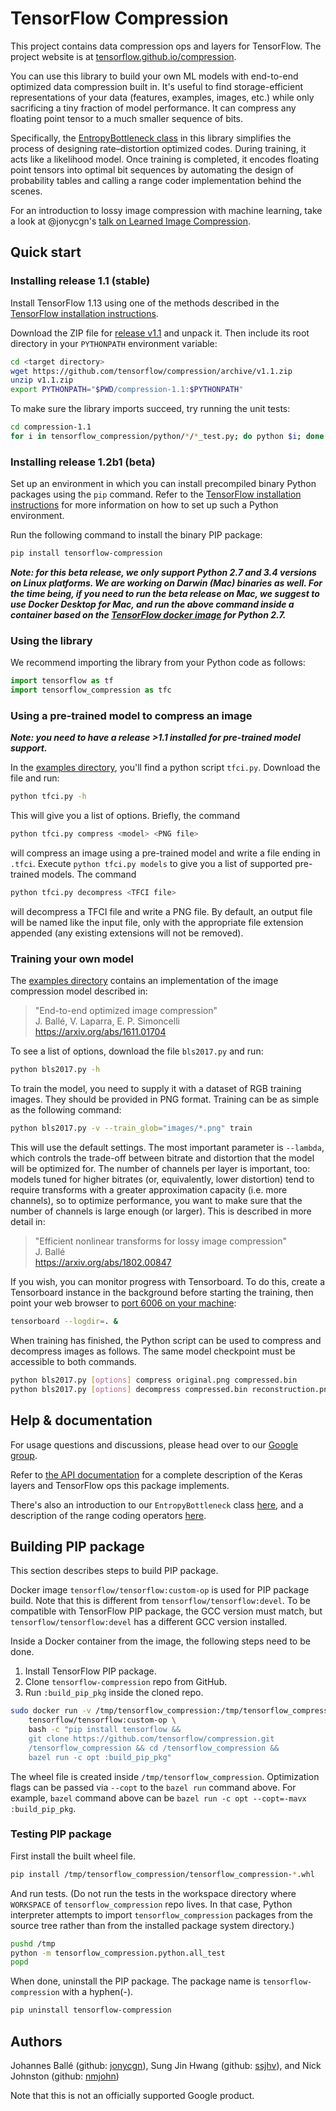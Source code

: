 # TensorFlow Compression

This project contains data compression ops and layers for TensorFlow. The
project website is at
[tensorflow.github.io/compression](https://tensorflow.github.io/compression).

You can use this library to build your own ML models with end-to-end optimized
data compression built in. It's useful to find storage-efficient representations
of your data (features, examples, images, etc.) while only sacrificing a tiny
fraction of model performance. It can compress any floating point tensor to a
much smaller sequence of bits.

Specifically, the
[EntropyBottleneck class](https://tensorflow.github.io/compression/docs/entropy_bottleneck.html)
in this library simplifies the process of designing rate–distortion optimized
codes. During training, it acts like a likelihood model. Once training is
completed, it encodes floating point tensors into optimal bit sequences by
automating the design of probability tables and calling a range coder
implementation behind the scenes.

For an introduction to lossy image compression with machine learning, take a
look at @jonycgn's
[talk on Learned Image Compression](https://www.youtube.com/watch?v=x_q7cZviXkY).

## Quick start

### Installing release 1.1 (stable)

Install TensorFlow 1.13 using one of the methods described in the
[TensorFlow installation instructions](https://www.tensorflow.org/install).

Download the ZIP file for
[release v1.1](https://github.com/tensorflow/compression/releases/tag/v1.1)
and unpack it. Then include its root directory in your `PYTHONPATH`
environment variable:

```bash
cd <target directory>
wget https://github.com/tensorflow/compression/archive/v1.1.zip
unzip v1.1.zip
export PYTHONPATH="$PWD/compression-1.1:$PYTHONPATH"
```

To make sure the library imports succeed, try running the unit tests:

```bash
cd compression-1.1
for i in tensorflow_compression/python/*/*_test.py; do python $i; done
```

### Installing release 1.2b1 (beta)

Set up an environment in which you can install precompiled binary Python
packages using the `pip` command. Refer to the
[TensorFlow installation instructions](https://www.tensorflow.org/install/pip)
for more information on how to set up such a Python environment.

Run the following command to install the binary PIP package:

```bash
pip install tensorflow-compression
```

***Note: for this beta release, we only support Python 2.7 and 3.4 versions on
Linux platforms. We are working on Darwin (Mac) binaries as well. For the time
being, if you need to run the beta release on Mac, we suggest to use Docker
Desktop for Mac, and run the above command inside a container based on the
[TensorFlow docker image](https://www.tensorflow.org/install/docker) for
Python 2.7.***

### Using the library

We recommend importing the library from your Python code as follows:

```python
import tensorflow as tf
import tensorflow_compression as tfc
```

### Using a pre-trained model to compress an image

***Note: you need to have a release >1.1 installed for pre-trained model
support.***

In the
[examples directory](https://github.com/tensorflow/compression/tree/master/examples),
you'll find a python script `tfci.py`. Download the file and run:

```bash
python tfci.py -h
```

This will give you a list of options. Briefly, the command

```bash
python tfci.py compress <model> <PNG file>
```

will compress an image using a pre-trained model and write a file ending in
`.tfci`. Execute `python tfci.py models` to give you a list of supported
pre-trained models. The command

```bash
python tfci.py decompress <TFCI file>
```

will decompress a TFCI file and write a PNG file. By default, an output file
will be named like the input file, only with the appropriate file extension
appended (any existing extensions will not be removed).

### Training your own model

The
[examples directory](https://github.com/tensorflow/compression/tree/master/examples)
contains an implementation of the image compression model described in:

> "End-to-end optimized image compression"<br />
> J. Ballé, V. Laparra, E. P. Simoncelli<br />
> https://arxiv.org/abs/1611.01704

To see a list of options, download the file `bls2017.py` and run:

```bash
python bls2017.py -h
```

To train the model, you need to supply it with a dataset of RGB training images.
They should be provided in PNG format. Training can be as simple as the
following command:

```bash
python bls2017.py -v --train_glob="images/*.png" train
```

This will use the default settings. The most important parameter is `--lambda`,
which controls the trade-off between bitrate and distortion that the model will
be optimized for. The number of channels per layer is important, too: models
tuned for higher bitrates (or, equivalently, lower distortion) tend to require
transforms with a greater approximation capacity (i.e. more channels), so to
optimize performance, you want to make sure that the number of channels is large
enough (or larger). This is described in more detail in:

> "Efficient nonlinear transforms for lossy image compression"<br />
> J. Ballé<br />
> https://arxiv.org/abs/1802.00847

If you wish, you can monitor progress with Tensorboard. To do this, create a
Tensorboard instance in the background before starting the training, then point
your web browser to [port 6006 on your machine](http://localhost:6006):

```bash
tensorboard --logdir=. &
```

When training has finished, the Python script can be used to compress and
decompress images as follows. The same model checkpoint must be accessible to
both commands.

```bash
python bls2017.py [options] compress original.png compressed.bin
python bls2017.py [options] decompress compressed.bin reconstruction.png
```

## Help & documentation

For usage questions and discussions, please head over to our
[Google group](https://groups.google.com/forum/#!forum/tensorflow-compression).

Refer to
[the API documentation](https://tensorflow.github.io/compression/docs/api_docs/python/tfc.html)
for a complete description of the Keras layers and TensorFlow ops this package
implements.

There's also an introduction to our `EntropyBottleneck` class
[here](https://tensorflow.github.io/compression/docs/entropy_bottleneck.html),
and a description of the range coding operators
[here](https://tensorflow.github.io/compression/docs/range_coding.html).

## Building PIP package

This section describes steps to build PIP package.

Docker image `tensorflow/tensorflow:custom-op` is used for PIP package build.
Note that this is different from `tensorflow/tensorflow:devel`. To be compatible
with TensorFlow PIP package, the GCC version must match, but
`tensorflow/tensorflow:devel` has a different GCC version installed.

Inside a Docker container from the image, the following steps need to be done.

1. Install TensorFlow PIP package.
2. Clone `tensorflow-compression` repo from GitHub.
3. Run `:build_pip_pkg` inside the cloned repo.

```bash
sudo docker run -v /tmp/tensorflow_compression:/tmp/tensorflow_compression \
    tensorflow/tensorflow:custom-op \
    bash -c "pip install tensorflow &&
    git clone https://github.com/tensorflow/compression.git
    /tensorflow_compression && cd /tensorflow_compression &&
    bazel run -c opt :build_pip_pkg"
```

The wheel file is created inside `/tmp/tensorflow_compression`. Optimization
flags can be passed via `--copt` to the `bazel run` command above. For example,
`bazel` command above can be `bazel run -c opt --copt=-mavx :build_pip_pkg`.

### Testing PIP package

First install the built wheel file.

```bash
pip install /tmp/tensorflow_compression/tensorflow_compression-*.whl
```

And run tests. (Do not run the tests in the workspace directory where
`WORKSPACE` of `tensorflow_compression` repo lives. In that case, Python
interpreter attempts to import `tensorflow_compression` packages from the source
tree rather than from the installed package system directory.)

```bash
pushd /tmp
python -m tensorflow_compression.python.all_test
popd
```

When done, uninstall the PIP package. The package name is
`tensorflow-compression` with a hyphen(-).

```bash
pip uninstall tensorflow-compression
```

## Authors

Johannes Ballé (github: [jonycgn](https://github.com/jonycgn)), Sung Jin Hwang
(github: [ssjhv](https://github.com/ssjhv)), and Nick Johnston (github:
[nmjohn](https://github.com/nmjohn))

Note that this is not an officially supported Google product.
